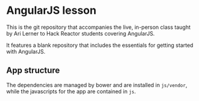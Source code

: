 # AngularJS lesson

This is the git repository that accompanies the live, in-person class taught by Ari Lerner to Hack Reactor students covering AngularJS.

It features a blank repository that includes the essentials for getting started with AngularJS.

## App structure

The dependencies are managed by bower and are installed in `js/vendor`, while the javascripts for the app are contained in `js`. 